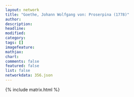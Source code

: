 ```yaml
---
layout: network
title: "Goethe, Johann Wolfgang von: Proserpina (1778)"
author:
description:
headline:
modified:
category:
tags: []
imagefeature: 
mathjax: 
chart: 
comments: false
featured: false
list: false
networkdata: 356.json
---
```

{% include matrix.html %}
